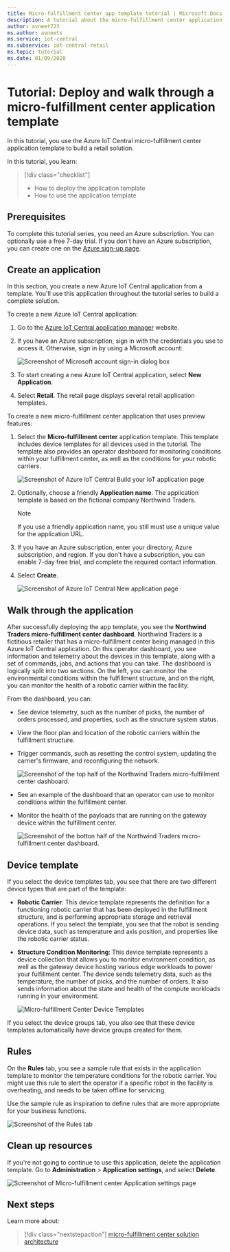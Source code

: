```yaml
---
title: Micro-fulfillment center app template tutorial | Microsoft Docs
description: A tutorial about the micro-fulfillment center application template for Azure IoT Central
author: avneet723
ms.author: avneets 
ms.service: iot-central
ms.subservice: iot-central-retail
ms.topic: tutorial
ms.date: 01/09/2020
---
```


# Tutorial: Deploy and walk through a micro-fulfillment center application template

In this tutorial, you use the Azure IoT Central micro-fulfillment center application template to build a retail solution.

In this tutorial, you learn:

> [!div class="checklist"]
> * How to deploy the application template
> * How to use the application template

## Prerequisites
To complete this tutorial series, you need an Azure subscription. You can optionally use a free 7-day trial. If you don't have an Azure subscription, you can create one on the [Azure sign-up page](https://aka.ms/createazuresubscription).

## Create an application 
In this section, you create a new Azure IoT Central application from a template. You'll use this application throughout the tutorial series to build a complete solution.

To create a new Azure IoT Central application:

1. Go to the [Azure IoT Central application manager](https://aka.ms/iotcentral) website.
1. If you have an Azure subscription, sign in with the credentials you use to access it. Otherwise, sign in by using a Microsoft account:

   ![Screenshot of Microsoft account sign-in dialog box](./media/tutorial-in-store-analytics-create-app/sign-in.png)

1. To start creating a new Azure IoT Central application, select **New Application**.

1. Select **Retail**.  The retail page displays several retail application templates.

To create a new micro-fulfillment center application that uses preview features:  
1. Select the **Micro-fulfillment center** application template. This template includes device templates for all devices used in the tutorial. The template also provides an operator dashboard for monitoring conditions within your fulfillment center, as well as the conditions for your robotic carriers. 

    ![Screenshot of Azure IoT Central Build your IoT application page](./media/tutorial-micro-fulfillment-center-app/iotc-retail-homepage-mfc.png)
    
1. Optionally, choose a friendly **Application name**. The application template is based on the fictional company Northwind Traders. 

    >[!NOTE]
    >If you use a friendly application name, you still must use a unique value for the application URL.

1. If you have an Azure subscription, enter your directory, Azure subscription, and region. If you don't have a subscription, you can enable 7-day free trial, and complete the required contact information.  

1. Select **Create**.

    ![Screenshot of Azure IoT Central New application page](./media/tutorial-micro-fulfillment-center-app/iotc-retail-create-app-mfc.png)

## Walk through the application 

After successfully deploying the app template, you see the **Northwind Traders micro-fulfillment center dashboard**. Northwind Traders is a fictitious retailer that has a micro-fulfillment center being managed in this Azure IoT Central application. On this operator dashboard, you see information and telemetry about the devices in this template, along with a set of commands, jobs, and actions that you can take. The dashboard is logically split into two sections. On the left, you can monitor the environmental conditions within the fulfillment structure, and on the right, you can monitor the health of a robotic carrier within the facility.  

From the dashboard, you can:
   * See device telemetry, such as the number of picks, the number of orders processed, and properties, such as the structure system status.  
   * View the floor plan and location of the robotic carriers within the fulfillment structure.
   * Trigger commands, such as resetting the control system, updating the carrier's firmware, and reconfiguring the network.

     ![Screenshot of the top half of the Northwind Traders micro-fulfillment center dashboard.](./media/tutorial-micro-fulfillment-center-app/mfc-dashboard1.png)
   * See an example of the dashboard that an operator can use to monitor conditions within the fulfillment center. 
   * Monitor the health of the payloads that are running on the gateway device within the fulfillment center.    

     ![Screenshot of the botton half of the Northwind Traders micro-fulfillment center dashboard.](./media/tutorial-micro-fulfillment-center-app/mfc-dashboard2.png)

## Device template
If you select the device templates tab, you see that there are two different device types that are part of the template: 
   * **Robotic Carrier**: This device template represents the definition for a functioning robotic carrier that has been deployed in the fulfillment structure, and is performing appropriate storage and retrieval operations. If you select the template, you see that the robot is sending device data, such as temperature and axis position, and properties like the robotic carrier status. 
   * **Structure Condition Monitoring**: This device template represents a device collection that allows you to monitor environment condition, as well as the gateway device hosting various edge workloads to power your fulfillment center. The device sends telemetry data, such as the temperature, the number of picks, and the number of orders. It also sends information about the state and health of the compute workloads running in your environment. 

     ![Micro-fulfillment Center Device Templates](./media/tutorial-micro-fulfillment-center-app/device-templates.png)

If you select the device groups tab, you also see that these device templates automatically have device groups created for them.

## Rules
On the **Rules** tab, you see a sample rule that exists in the application template to monitor the temperature conditions for the robotic carrier. You might use this rule to alert the operator if a specific robot in the facility is overheating, and needs to be taken offline for servicing. 

Use the sample rule as inspiration to define rules that are more appropriate for your business functions.

![Screenshot of the Rules tab](./media/tutorial-micro-fulfillment-center-app/rules.png)

## Clean up resources

If you're not going to continue to use this application, delete the application template. Go to **Administration** > **Application settings**, and select **Delete**.

![Screenshot of Micro-fulfillment center Application settings page](./media/tutorial-micro-fulfillment-center-app/delete.png)

## Next steps

Learn more about:

> [!div class="nextstepaction"]
> [micro-fulfillment center solution architecture](./architecture-micro-fulfillment-center.md)
